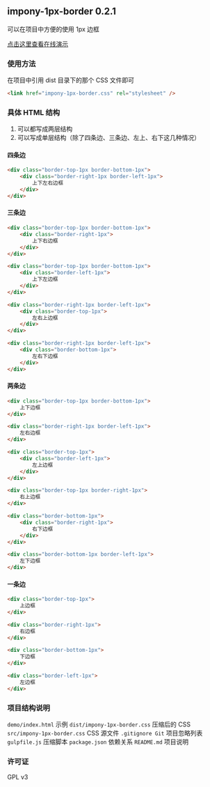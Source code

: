 ## impony-1px-border 0.2.1

可以在项目中方便的使用 1px 边框

<a href="http://impony.com/impony-1px-border/demo/index.html" target="_blank">点击这里查看在线演示</a>

### 使用方法

在项目中引用 dist 目录下的那个 CSS 文件即可

``` html
<link href="impony-1px-border.css" rel="stylesheet" />
```

### 具体 HTML 结构

1. 可以都写成两层结构
2. 可以写成单层结构（除了四条边、三条边、左上、右下这几种情况）

#### 四条边

``` html
<div class="border-top-1px border-bottom-1px">
    <div class="border-right-1px border-left-1px">
        上下左右边框
    </div>
</div>
```

#### 三条边

``` html
<div class="border-top-1px border-bottom-1px">
    <div class="border-right-1px">
        上下右边框
    </div>
</div>
```

``` html
<div class="border-top-1px border-bottom-1px">
    <div class="border-left-1px">
        上下左边框
    </div>
</div>
```

``` html
<div class="border-right-1px border-left-1px">
    <div class="border-top-1px">
        左右上边框
    </div>
</div>
```

``` html
<div class="border-right-1px border-left-1px">
    <div class="border-bottom-1px">
        左右下边框
    </div>
</div>
```

#### 两条边

``` html
<div class="border-top-1px border-bottom-1px">
    上下边框
</div>
```

``` html
<div class="border-right-1px border-left-1px">
    左右边框
</div>
```

``` html
<div class="border-top-1px">
    <div class="border-left-1px">
        左上边框
    </div>
</div>
```

``` html
<div class="border-top-1px border-right-1px">
    右上边框
</div>
```

``` html
<div class="border-bottom-1px">
    <div class="border-right-1px">
        右下边框
    </div>
</div>
```

``` html
<div class="border-bottom-1px border-left-1px">
    左下边框
</div>
```

#### 一条边

``` html
<div class="border-top-1px">
    上边框
</div>
```

``` html
<div class="border-right-1px">
    右边框
</div>
```

``` html
<div class="border-bottom-1px">
    下边框
</div>
```

``` html
<div class="border-left-1px">
    左边框
</div>
```

### 项目结构说明

`demo/index.html` 示例
`dist/impony-1px-border.css` 压缩后的 CSS
`src/impony-1px-border.css` CSS 源文件
`.gitignore Git` 项目忽略列表
`gulpfile.js` 压缩脚本
`package.json` 依赖关系
`README.md` 项目说明

### 许可证

GPL v3